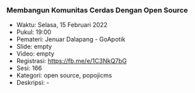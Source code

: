 ### Membangun Komunitas Cerdas Dengan Open Source

- Waktu: Selasa, 15 Februari 2022
- Pukul: 19:00
- Pemateri: Jenuar Dalapang - GoApotik
- Slide: empty
- Video: empty
- Registrasi: https://fb.me/e/1C3NkQ7bG
- Sesi: 166
- Kategori: open source, popojicms
- Deskripsi: -
